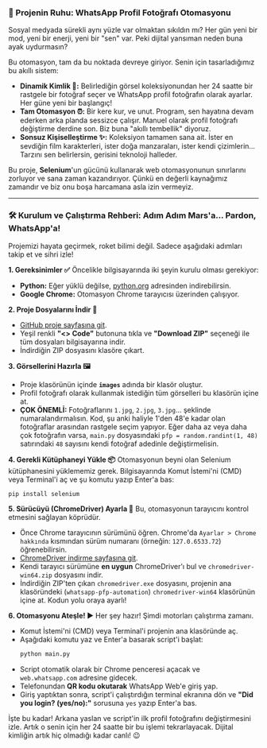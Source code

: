 ### 🚀 Projenin Ruhu: WhatsApp Profil Fotoğrafı Otomasyonu

Sosyal medyada sürekli aynı yüzle var olmaktan sıkıldın mı? Her gün yeni bir mod, yeni bir enerji, yeni bir "sen" var. Peki dijital yansıman neden buna ayak uydurmasın?

Bu otomasyon, tam da bu noktada devreye giriyor. Senin için tasarladığımız bu akıllı sistem:

  * **Dinamik Kimlik 🎨:** Belirlediğin görsel koleksiyonundan her 24 saatte bir rastgele bir fotoğraf seçer ve WhatsApp profil fotoğrafın olarak ayarlar. Her güne yeni bir başlangıç\!
  * **Tam Otomasyon ⏰:** Bir kere kur, ve unut. Program, sen hayatına devam ederken arka planda sessizce çalışır. Manuel olarak profil fotoğrafı değiştirme derdine son. Biz buna "akıllı tembellik" diyoruz.
  * **Sonsuz Kişiselleştirme ✨:** Koleksiyon tamamen sana ait. İster en sevdiğin film karakterleri, ister doğa manzaraları, ister kendi çizimlerin... Tarzını sen belirlersin, gerisini teknoloji halleder.

Bu proje, **Selenium**'un gücünü kullanarak web otomasyonunun sınırlarını zorluyor ve sana zaman kazandırıyor. Çünkü en değerli kaynağımız zamandır ve biz onu boşa harcamana asla izin vermeyiz.

-----

### 🛠️ Kurulum ve Çalıştırma Rehberi: Adım Adım Mars'a... Pardon, WhatsApp'a\!

Projemizi hayata geçirmek, roket bilimi değil. Sadece aşağıdaki adımları takip et ve sihri izle\!

**1. Gereksinimler ✅**
Öncelikle bilgisayarında iki şeyin kurulu olması gerekiyor:

  * **Python:** Eğer yüklü değilse, [python.org](https://www.python.org/downloads/) adresinden indirebilirsin.
  * **Google Chrome:** Otomasyon Chrome tarayıcısı üzerinden çalışıyor.

**2. Proje Dosyalarını İndir 📂**

  * [GitHub proje sayfasına git](https://github.com/omeraslandev/whatsapp-pfp-automation).
  * Yeşil renkli **"\<\> Code"** butonuna tıkla ve **"Download ZIP"** seçeneği ile tüm dosyaları bilgisayarına indir.
  * İndirdiğin ZIP dosyasını klasöre çıkart.

**3. Görsellerini Hazırla 🖼️**

  * Proje klasörünün içinde **`images`** adında bir klasör oluştur.
  * Profil fotoğrafı olarak kullanmak istediğin tüm görselleri bu klasörün içine at.
  * **ÇOK ÖNEMLİ:** Fotoğraflarını `1.jpg`, `2.jpg`, `3.jpg`... şeklinde numaralandırmalısın. Kod, şu anki haliyle 1'den 48'e kadar olan fotoğraflar arasından rastgele seçim yapıyor. Eğer daha az veya daha çok fotoğrafın varsa, `main.py` dosyasındaki `pfp = random.randint(1, 48)` satırındaki `48` sayısını kendi fotoğraf adedinle değiştirmelisin.

**4. Gerekli Kütüphaneyi Yükle 📦**
Otomasyonun beyni olan Selenium kütüphanesini yüklememiz gerek. Bilgisayarında Komut İstemi'ni (CMD) veya Terminal'i aç ve şu komutu yazıp Enter'a bas:

```bash
pip install selenium
```

**5. Sürücüyü (ChromeDriver) Ayarla 🚗**
Bu, otomasyonun tarayıcını kontrol etmesini sağlayan köprüdür.

  * Önce Chrome tarayıcının sürümünü öğren. Chrome'da `Ayarlar > Chrome hakkında` kısmından sürüm numaranı (örneğin: `127.0.6533.72`) öğrenebilirsin.
  * [ChromeDriver indirme sayfasına git](https://googlechromelabs.github.io/chrome-for-testing/).
  * Kendi tarayıcı sürümüne **en uygun** ChromeDriver'ı bul ve `chromedriver-win64.zip` dosyasını indir.
  * İndirdiğin ZIP'ten çıkan `chromedriver.exe` dosyasını, projenin ana klasöründeki (`whatsapp-pfp-automation`) `chromedriver-win64` klasörünün içine at. Kodun yolu oraya ayarlı\!

**6. Otomasyonu Ateşle\! ▶️**
Her şey hazır\! Şimdi motorları çalıştırma zamanı.

  * Komut İstemi'ni (CMD) veya Terminal'i projenin ana klasöründe aç.
  * Aşağıdaki komutu yaz ve Enter'a basarak script'i başlat:
    ```bash
    python main.py
    ```
  * Script otomatik olarak bir Chrome penceresi açacak ve `web.whatsapp.com` adresine gidecek.
  * Telefonundan **QR kodu okutarak** WhatsApp Web'e giriş yap.
  * Giriş yaptıktan sonra, script'i çalıştırdığın terminal ekranına dön ve **"Did you login? (yes/no):"** sorusuna `yes` yazıp Enter'a bas.

İşte bu kadar\! Arkana yaslan ve script'in ilk profil fotoğrafını değiştirmesini izle. Artık o senin için her 24 saatte bir bu işlemi tekrarlayacak. Dijital kimliğin artık hiç olmadığı kadar canlı\! 😉

